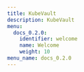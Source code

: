 ```yaml
---
title: KubeVault
description: KubeVault
menu:
  docs_0.2.0:
    identifier: welcome
    name: Welcome
    weight: 10
menu_name: docs_0.2.0
---
```

